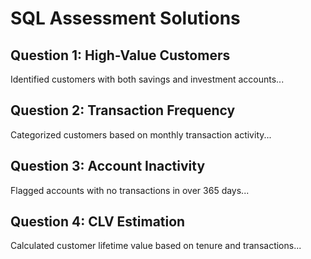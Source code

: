 # SQL Assessment Solutions

## Question 1: High-Value Customers
Identified customers with both savings and investment accounts...

## Question 2: Transaction Frequency
Categorized customers based on monthly transaction activity...

## Question 3: Account Inactivity
Flagged accounts with no transactions in over 365 days...

## Question 4: CLV Estimation
Calculated customer lifetime value based on tenure and transactions...

